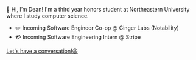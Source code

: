 👋 Hi, I’m Dean! I'm a third year honors student at Northeastern University where I study computer science.

- ✏️ Incoming Software Engineer Co-op @ Ginger Labs (Notability)
- 💳 Incoming Software Engineering Intern @ Stripe

[Let's have a conversation!😃](mailto:dacframe@gmail.com) 
